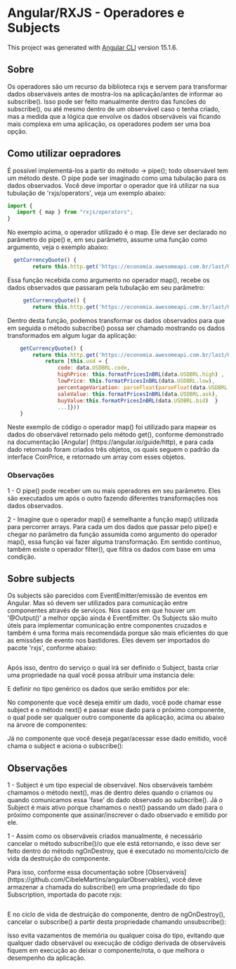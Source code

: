 # Angular/RXJS - Operadores e Subjects

This project was generated with [Angular CLI](https://github.com/angular/angular-cli) version 15.1.6.

## Sobre
<p>Os operadores são um recurso da biblioteca rxjs e servem para transformar dados observáveis antes de mostra-los na aplicação/antes de informar ao subscribe(). Isso pode ser feito manualmente dentro das funcões do subscribe(), ou até mesmo dentro de um observável caso o tenha criado, mas a medida que a lógica que envolve os dados observáveis vai ficando mais complexa em uma aplicação, os operadores podem ser uma boa opção.</p>

## Como utilizar oepradores
<p> É possível implementá-los a partir do método -> pipe(); todo observável tem um método deste. O pipe pode ser imaginado como uma tubulação para os dados observados. Você deve importar o operador que irá utilizar na sua tubulação de 'rxjs/operators', veja um exemplo abaixo:</p>

```javascript
import {
   import { map } from "rxjs/operators";
}
```

<p>No exemplo acima, o operador utilizado é o map. Ele deve ser declarado no parâmetro do pipe() e, em seu parâmetro, assume uma função como argumento, veja o exemplo abaixo:</p>

```javascript
  getCurrencyQuote() {
        return this.http.get('https://economia.awesomeapi.com.br/last/USD-BRL,EUR-BRL,BTC-BRL').pipe(map((data: any) => <-----{<-------} ))}
```
<p>Essa função recebida como argumento no operador map(), recebe os dados observados que passaram pela tubulação em seu parâmetro:</p>

```javascript
     getCurrencyQuote() {
        return this.http.get('https://economia.awesomeapi.com.br/last/USD-BRL,EUR-BRL,BTC-BRL').pipe(map((data: any <-----) =>{}))}
```
<p>Dentro desta função, podemos transformar os dados observados para que em seguida o método subscribe() possa ser chamado mostrando os dados transformados em algum lugar da aplicação: </p>

```javascript
    getCurrencyQuote() {
        return this.http.get('https://economia.awesomeapi.com.br/last/USD-BRL,EUR-BRL,BTC-BRL').pipe(map((data: any) => {
            return [this.usd = {
                code: data.USDBRL.code,
                highPrice: this.formatPricesInBRL(data.USDBRL.high) ,
                lowPrice: this.formatPricesInBRL(data.USDBRL.low),
                percentageVariation: parseFloat(parseFloat(data.USDBRL.pctChange).toFixed(2)),
                saleValue: this.formatPricesInBRL(data.USDBRL.ask),
                buyValue:this.formatPricesInBRL(data.USDBRL.bid)  }
                ...]}))
    }
```

<p>Neste exemplo de código o operador map() foi utilizado para mapear os dados do observável retornado pelo método get(), conforme demonstrado na documentação [Angular] (https://angular.io/guide/http), e para cada dado retornado foram criados três objetos, os quais seguem o padrão da interface CoinPrice, e retornado um array com esses objetos.</p>

### Observações

1 - O pipe() pode receber um ou mais operadores em seu parâmetro. Eles são executados um após o outro fazendo diferentes transformações nos dados observados.

2 - Imagine que o operador map() é semelhante a função map() utilizada para percorrer arrays. Para cada um dos dados que passar pelo  pipe() e chegar no parâmetro da função assumida como argumento do operador map(), essa função vai fazer alguma transformação. Em sentido contínuo, também existe o operador filter(), que filtra os dados com base em uma condição.

## Sobre subjects
<p>Os subjects são parecidos com EventEmitter/emissão de eventos em Angular. Mas só devem ser utilizados para comunicação entre componentes através de serviços. Nos casos em que houver um '@Output()' a melhor opção ainda é EventEmitter. Os Subjects são muito úteis para implementar comunicação entre componentes cruzados e também é uma forma mais recomendada porque são mais eficientes do que as emissões de evento nos bastidores. Eles devem ser importados do pacote 'rxjs', conforme abaixo:</p>

```javascript
```

<p>Após isso, dentro do serviço o qual irá ser definido o Subject, basta criar uma propriedade na qual você possa atribuir uma instancia dele:</p>


<p>E definir no tipo genérico os dados que serão emitidos por ele:</p>


<p>No componente que você deseja emitir um dado, você pode chamar esse subject e o método next() e passar esse dado para o próximo componente, o qual pode ser qualquer outro componente da aplicação, acima ou abaixo na árvore de componentes:</p>



<p>Já no componente que você deseja pegar/acessar esse dado emitido, você chama o subject e aciona o subscribe():</p>


## Observações
<p>1 - Subject é um tipo especial de observável. Nos observáveis também chamamos o método next(), mas de dentro deles quando o criamos ou quando comunicamos essa 'fase' do dado observado ao subscribe(). Já o Subject é mais ativo porque chamamos o next() passando um dado para o próximo componente que assinar/inscrever o dado observado e emitido por ele.</p>

<p>1 - Assim como os observáveis criados  manualmente, é necessário cancelar o método subscribe()/o que ele está retornando, e isso deve ser feito dentro do método ngOnDestroy, que é executado no momento/ciclo de vida da destruição do componente.</p>

<p>Para isso, conforme essa documentação sobre [Observáveis](https://github.com/CibeleMartins/angularObservables), você deve armazenar a chamada do subscribe() em uma propriedade do tipo Subscription, importada do pacote rxjs:</p>


```javascript
```

<p>E no ciclo de vida de destruição do componente, dentro de ngOnDestroy(), cancelar o subscribe() a partir desta propriedade chamando unsubscribe():</p>

<p>Isso evita vazamentos de memória ou qualquer coisa do tipo, evitando que qualquer dado observável ou execução de código derivada de observáveis fiquem em execução ao deixar o componente/rota, o que melhora o desempenho da aplicação.</p>